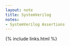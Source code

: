 ```yaml
---
layout: note
title: SystemVerilog
notes:
- SystemVerilog Assertions
---
```


{% include links.html %}
